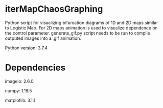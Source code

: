 # iterMapChaosGraphing
Python script for visualizing bifurcation diagrams of 1D and 2D maps similar to Logistic Map.
For 2D maps animation is used to visualize dependence on the control parameter. generate_gif.py script needs to be run to compile outputed images into a .gif animation.

Python version:  3.7.4
# Dependencies
imageio:         2.6.0

numpy:           1.16.5

matplotlib:      3.1.1
